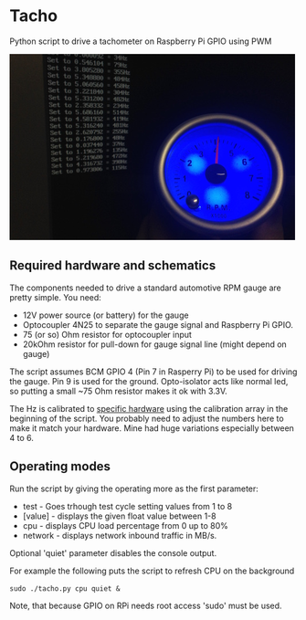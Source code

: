 # Tacho
Python script to drive a tachometer on Raspberry Pi GPIO using PWM

![Screenshot](/tacho-network.jpg?raw=true "Network traffic MB/s")


## Required hardware and schematics

 The components needed to drive a standard automotive RPM gauge are
 pretty simple. You need:

   - 12V power source (or battery) for the gauge
   - Optocoupler 4N25 to separate the gauge signal and Raspberry Pi GPIO.
   - 75 (or so) Ohm resistor for optocoupler input
   - 20kOhm resistor for pull-down for gauge signal line (might depend on gauge)

The script assumes BCM GPIO 4 (Pin 7 in Rasperry Pi) to be used for
driving the gauge. Pin 9 is used for the ground. Opto-isolator acts like
normal led, so putting a small ~75 Ohm resistor makes it ok with 3.3V.

The Hz is calibrated to [specific hardware](http://biltema.se/sv/Bil---MC/Bil-tillbehor/Bil-el/Instrument/Varvraknare-32251/) using the calibration array in the beginning of the script. You probably need to adjust the numbers 
here to make it match your hardware. Mine had huge variations especially between 4 to 6.

## Operating modes


Run the script by giving the operating more as the first parameter:

- test - Goes trhough test cycle setting values from 1 to 8
- [value] - displays the given float value between 1-8
- cpu - displays CPU load percentage from 0 up to 80%
- network - displays network inbound traffic in MB/s.

Optional 'quiet' parameter disables the console output.

For example the following puts the script to refresh CPU on the background

    sudo ./tacho.py cpu quiet &

Note, that because GPIO on RPi needs root access 'sudo' must be used.

